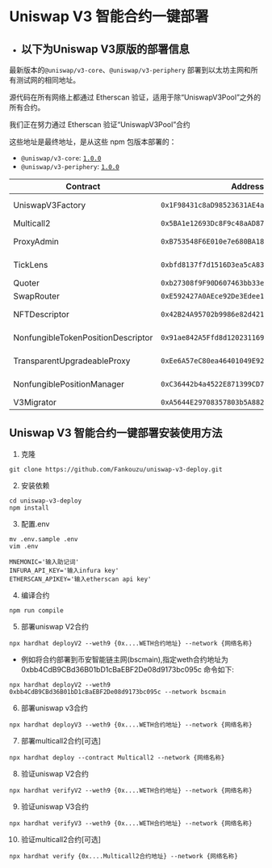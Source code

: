 # Uniswap V3 智能合约一键部署


- ## 以下为Uniswap V3原版的部署信息
最新版本的`@uniswap/v3-core`、`@uniswap/v3-periphery` 部署到以太坊主网和所有测试网的相同地址。

源代码在所有网络上都通过 Etherscan 验证，适用于除“UniswapV3Pool”之外的所有合约。

我们正在努力通过 Etherscan 验证“UniswapV3Pool”合约

这些地址是最终地址，是从这些 npm 包版本部署的：
- `@uniswap/v3-core`: [`1.0.0`](https://github.com/Uniswap/uniswap-v3-core/tree/v1.0.0)
- `@uniswap/v3-periphery`: [`1.0.0`](https://github.com/Uniswap/uniswap-v3-periphery/tree/v1.0.0)

| Contract                           | Address                                      | Source Code                                                                                                                   |
| ---------------------------------- | -------------------------------------------- | ----------------------------------------------------------------------------------------------------------------------------- |
| UniswapV3Factory                   | `0x1F98431c8aD98523631AE4a59f267346ea31F984` | https://github.com/Uniswap/uniswap-v3-core/blob/v1.0.0/contracts/UniswapV3Factory.sol                                         |
| Multicall2                         | `0x5BA1e12693Dc8F9c48aAD8770482f4739bEeD696` | https://etherscan.io/address/0x5BA1e12693Dc8F9c48aAD8770482f4739bEeD696#code                                                  |
| ProxyAdmin                         | `0xB753548F6E010e7e680BA186F9Ca1BdAB2E90cf2` | https://github.com/OpenZeppelin/openzeppelin-contracts/blob/v3.4.1-solc-0.7-2/contracts/proxy/ProxyAdmin.sol                  |
| TickLens                           | `0xbfd8137f7d1516D3ea5cA83523914859ec47F573` | https://github.com/Uniswap/uniswap-v3-periphery/blob/v1.0.0/contracts/lens/TickLens.sol                                       |
| Quoter                             | `0xb27308f9F90D607463bb33eA1BeBb41C27CE5AB6` | https://github.com/Uniswap/uniswap-v3-periphery/blob/v1.0.0/contracts/lens/Quoter.sol                                         |
| SwapRouter                         | `0xE592427A0AEce92De3Edee1F18E0157C05861564` | https://github.com/Uniswap/uniswap-v3-periphery/blob/v1.0.0/contracts/SwapRouter.sol                                          |
| NFTDescriptor                      | `0x42B24A95702b9986e82d421cC3568932790A48Ec` | https://github.com/Uniswap/uniswap-v3-periphery/blob/v1.0.0/contracts/libraries/NFTDescriptor.sol                             |
| NonfungibleTokenPositionDescriptor | `0x91ae842A5Ffd8d12023116943e72A606179294f3` | https://github.com/Uniswap/uniswap-v3-periphery/blob/v1.0.0/contracts/NonfungibleTokenPositionDescriptor.sol                  |
| TransparentUpgradeableProxy        | `0xEe6A57eC80ea46401049E92587E52f5Ec1c24785` | https://github.com/OpenZeppelin/openzeppelin-contracts/blob/v3.4.1-solc-0.7-2/contracts/proxy/TransparentUpgradeableProxy.sol |
| NonfungiblePositionManager         | `0xC36442b4a4522E871399CD717aBDD847Ab11FE88` | https://github.com/Uniswap/uniswap-v3-periphery/blob/v1.0.0/contracts/NonfungiblePositionManager.sol                          |
| V3Migrator                         | `0xA5644E29708357803b5A882D272c41cC0dF92B34` | https://github.com/Uniswap/uniswap-v3-periphery/blob/v1.0.0/contracts/V3Migrator.sol                                          |

## Uniswap V3 智能合约一键部署安装使用方法

1. 克隆
```
git clone https://github.com/Fankouzu/uniswap-v3-deploy.git
```
2. 安装依赖
```
cd uniswap-v3-deploy
npm install
```
3. 配置.env
```
mv .env.sample .env
vim .env
```
```
MNEMONIC='输入助记词'
INFURA_API_KEY='输入infura key'
ETHERSCAN_APIKEY='输入etherscan api key'
```
4. 编译合约
```
npm run compile
```
5. 部署uniswap V2合约
```
npx hardhat deployV2 --weth9 {0x....WETH合约地址} --network {网络名称}
```
- 例如将合约部署到币安智能链主网(bscmain),指定weth合约地址为0xbb4CdB9CBd36B01bD1cBaEBF2De08d9173bc095c 命令如下:
```
npx hardhat deployV2 --weth9 0xbb4CdB9CBd36B01bD1cBaEBF2De08d9173bc095c --network bscmain
```
6. 部署uniswap v3合约
```
npx hardhat deployV3 --weth9 {0x....WETH合约地址} --network {网络名称}
```
7. 部署multicall2合约[可选]
```
npx hardhat deploy --contract Multicall2 --network {网络名称}
```
8. 验证uniswap V2合约
```
npx hardhat verifyV2 --weth9 {0x....WETH合约地址} --network {网络名称}
```
9. 验证uniswap V3合约
```
npx hardhat verifyV3 --weth9 {0x....WETH合约地址} --network {网络名称}
```
10. 验证multicall2合约[可选]
```
npx hardhat verify {0x....Multicall2合约地址} --network {网络名称}
```
